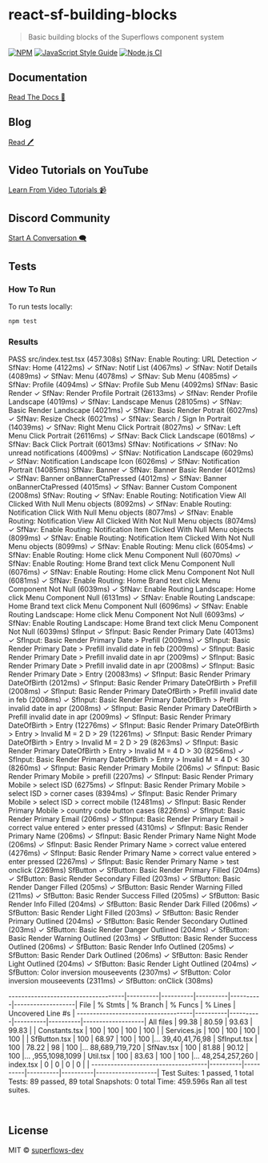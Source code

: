 # react-sf-building-blocks

> Basic building blocks of the Superflows component system

[![NPM](https://img.shields.io/npm/v/react-sf-themes.svg)](https://www.npmjs.com/package/react-sf-themes) [![JavaScript Style Guide](https://img.shields.io/badge/code_style-standard-brightgreen.svg)](https://standardjs.com) [![Node.js CI](https://github.com/superflows-dev/react-sf-themes/actions/workflows/node.js.yml/badge.svg)](https://github.com/superflows-dev/react-sf-themes/actions/workflows/node.js.yml)


## Documentation

<a href="http://superflows.dev/docs/category/building-blocks">Read The Docs 📖</a>

## Blog

<a href="http://blog.superflows.dev">Read 🖊</a>

## Video Tutorials on YouTube

<a href="https://www.youtube.com/channel/UCYNJLCE48yir4DsquciBuDw">Learn From Video Tutorials 📹</a>

## Discord Community

<a href="https://discord.com/channels/1018780901334863873/1018780901334863876">Start A Conversation 🗨</a>

## Tests

### How To Run

To run tests locally:

```bash
npm test
```

### Results

PASS src/index.test.tsx (457.308s)
  SfNav: Enable Routing: URL Detection
    ✓ SfNav: Home (4122ms)
    ✓ SfNav: Notif List (4067ms)
    ✓ SfNav: Notif Details (4089ms)
    ✓ SfNav: Menu (4078ms)
    ✓ SfNav: Sub Menu (4085ms)
    ✓ SfNav: Profile (4094ms)
    ✓ SfNav: Profile Sub Menu (4092ms)
  SfNav: Basic Render
    ✓ SfNav: Render Profile Portrait (26133ms)
    ✓ SfNav: Render Profile Landscape (4019ms)
    ✓ SfNav: Landscape Menus (28105ms)
    ✓ SfNav: Basic Render Landscape (4021ms)
    ✓ SfNav: Basic Render Potrait (6027ms)
    ✓ SfNav: Resize Check (6021ms)
    ✓ SfNav: Search / Sign In Portrait (14039ms)
    ✓ SfNav: Right Menu Click Portrait (8027ms)
    ✓ SfNav: Left Menu Click Portrait (26116ms)
    ✓ SfNav: Back Click Landscape (6018ms)
    ✓ SfNav: Back Click Portrait (6013ms)
  SfNav: Notifications
    ✓ SfNav: No unread notifications (4009ms)
    ✓ SfNav: Notification Landscape (6029ms)
    ✓ SfNav: Notification Landscape Icon (6026ms)
    ✓ SfNav: Notification Portrait (14085ms)
  SfNav: Banner
    ✓ SfNav: Banner Basic Render (4012ms)
    ✓ SfNav: Banner onBannerCtaPressed (4012ms)
    ✓ SfNav: Banner onBannerCtaPressed (4015ms)
    ✓ SfNav: Banner Custom Component (2008ms)
  SfNav: Routing
    ✓ SfNav: Enable Routing: Notification View All Clicked With Null Menu objects (8092ms)
    ✓ SfNav: Enable Routing: Notification Click With Null Menu objects (8077ms)
    ✓ SfNav: Enable Routing: Notification View All Clicked With Not Null Menu objects (8074ms)
    ✓ SfNav: Enable Routing: Notification Item Clicked With Null Menu objects (8099ms)
    ✓ SfNav: Enable Routing: Notification Item Clicked With Not Null Menu objects (8099ms)
    ✓ SfNav: Enable Routing: Menu click  (6054ms)
    ✓ SfNav: Enable Routing: Home click Menu Component Null (6070ms)
    ✓ SfNav: Enable Routing: Home Brand text click Menu Component Null (6076ms)
    ✓ SfNav: Enable Routing: Home click Menu Component Not Null (6081ms)
    ✓ SfNav: Enable Routing: Home Brand text click Menu Component Not Null (6039ms)
    ✓ SfNav: Enable Routing Landscape: Home click Menu Component Null (6131ms)
    ✓ SfNav: Enable Routing Landscape: Home Brand text click Menu Component Null (6096ms)
    ✓ SfNav: Enable Routing Landscape: Home click Menu Component Not Null (6093ms)
    ✓ SfNav: Enable Routing Landscape: Home Brand text click Menu Component Not Null (6039ms)
  SfInput
    ✓ SfInput: Basic Render Primary Date (4013ms)
    ✓ SfInput: Basic Render Primary Date > Prefill (2009ms)
    ✓ SfInput: Basic Render Primary Date > Prefill invalid date in feb (2009ms)
    ✓ SfInput: Basic Render Primary Date > Prefill invalid date in apr (2009ms)
    ✓ SfInput: Basic Render Primary Date > Prefill invalid date in apr (2008ms)
    ✓ SfInput: Basic Render Primary Date > Entry (20083ms)
    ✓ SfInput: Basic Render Primary DateOfBirth (2012ms)
    ✓ SfInput: Basic Render Primary DateOfBirth > Prefill (2008ms)
    ✓ SfInput: Basic Render Primary DateOfBirth > Prefill invalid date in feb (2008ms)
    ✓ SfInput: Basic Render Primary DateOfBirth > Prefill invalid date in apr (2008ms)
    ✓ SfInput: Basic Render Primary DateOfBirth > Prefill invalid date in apr (2009ms)
    ✓ SfInput: Basic Render Primary DateOfBirth > Entry (12276ms)
    ✓ SfInput: Basic Render Primary DateOfBirth > Entry > Invalid M = 2 D > 29 (12261ms)
    ✓ SfInput: Basic Render Primary DateOfBirth > Entry > Invalid M = 2 D > 29 (8263ms)
    ✓ SfInput: Basic Render Primary DateOfBirth > Entry > Invalid M = 4 D > 30 (8256ms)
    ✓ SfInput: Basic Render Primary DateOfBirth > Entry > Invalid M = 4 D < 30 (8260ms)
    ✓ SfInput: Basic Render Primary Mobile (206ms)
    ✓ SfInput: Basic Render Primary Mobile > prefill (2207ms)
    ✓ SfInput: Basic Render Primary Mobile > select ISD (6275ms)
    ✓ SfInput: Basic Render Primary Mobile > select ISD > corner cases (8394ms)
    ✓ SfInput: Basic Render Primary Mobile > select ISD > correct mobile (12481ms)
    ✓ SfInput: Basic Render Primary Mobile > country code button cases (8226ms)
    ✓ SfInput: Basic Render Primary Email (206ms)
    ✓ SfInput: Basic Render Primary Email > correct value entered > enter pressed (4310ms)
    ✓ SfInput: Basic Render Primary Name (206ms)
    ✓ SfInput: Basic Render Primary Name Night Mode (206ms)
    ✓ SfInput: Basic Render Primary Name > correct value entered (4276ms)
    ✓ SfInput: Basic Render Primary Name > correct value entered > enter pressed (2267ms)
    ✓ SfInput: Basic Render Primary Name > test onclick (2269ms)
  SfButton
    ✓ SfButton: Basic Render Primary Filled (204ms)
    ✓ SfButton: Basic Render Secondary Filled (203ms)
    ✓ SfButton: Basic Render Danger Filled (205ms)
    ✓ SfButton: Basic Render Warning Filled (211ms)
    ✓ SfButton: Basic Render Success Filled (205ms)
    ✓ SfButton: Basic Render Info Filled (204ms)
    ✓ SfButton: Basic Render Dark Filled (206ms)
    ✓ SfButton: Basic Render Light Filled (203ms)
    ✓ SfButton: Basic Render Primary Outlined (204ms)
    ✓ SfButton: Basic Render Secondary Outlined (203ms)
    ✓ SfButton: Basic Render Danger Outlined (204ms)
    ✓ SfButton: Basic Render Warning Outlined (203ms)
    ✓ SfButton: Basic Render Success Outlined (206ms)
    ✓ SfButton: Basic Render Info Outlined (205ms)
    ✓ SfButton: Basic Render Dark Outlined (206ms)
    ✓ SfButton: Basic Render Light Outlined (204ms)
    ✓ SfButton: Basic Render Light Outlined (204ms)
    ✓ SfButton: Color inversion mouseevents (2307ms)
    ✓ SfButton: Color inversion mouseevents (2311ms)
    ✓ SfButton: onClick (308ms)

------------------------------------|----------|----------|----------|----------|-------------------|
File                                |  % Stmts | % Branch |  % Funcs |  % Lines | Uncovered Line #s |
------------------------------------|----------|----------|----------|----------|-------------------|
All files                           |    99.38 |    80.59 |    93.63 |    99.83 |                   |
 Constants.tsx                      |      100 |      100 |      100 |      100 |                   |
 Services.js                        |      100 |      100 |      100 |      100 |                   |
 SfButton.tsx                       |      100 |    68.97 |      100 |      100 |... 39,40,41,76,98 |
 SfInput.tsx                        |      100 |    78.22 |       98 |      100 |... 88,689,719,720 |
 SfNav.tsx                          |      100 |    81.88 |    90.12 |      100 |... ,955,1098,1099 |
 Util.tsx                           |      100 |    83.63 |      100 |      100 |... 48,254,257,260 |
 index.tsx                          |        0 |        0 |        0 |        0 |                   |
------------------------------------|----------|----------|----------|----------|-------------------|
Test Suites: 1 passed, 1 total
Tests:       89 passed, 89 total
Snapshots:   0 total
Time:        459.596s
Ran all test suites.

<br />


## License

MIT © [superflows-dev](https://github.com/superflows-dev)
